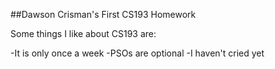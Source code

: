 ##Dawson Crisman's First CS193 Homework

Some things I like about CS193 are:

-It is only once a week
-PSOs are optional
-I haven't cried yet
